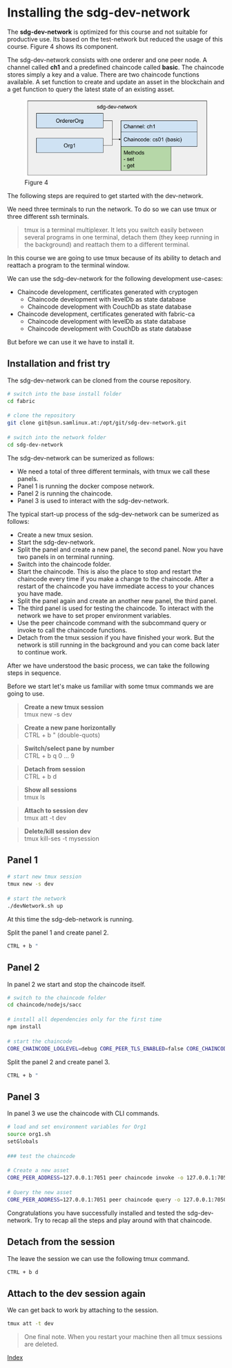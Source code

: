 # Installing the sdg-dev-network
The **sdg-dev-network** is optimized for this course and not suitable for productive use. Its based on the test-network but reduced the usage of this course. Figure 4 shows its component. 

The sdg-dev-network consists with one orderer and one peer node. A channel called **ch1** and a predefined chaincode called **basic**. The chaincode stores simply a key and a value. There are two chaincode functions available. A set function to create and update an asset in the blockchain and a get function to query the latest state of an existing asset.

<figure class="image">
  <img src="img/04_sdg-dev-network.png" alt="Overview sdg-dev-network">
  <figcaption>Figure 4</figcaption>
</figure>

The following steps are required to get started with the dev-network.

We need three terminals to run the network. To do so we can use tmux or three different ssh terminals.

>tmux is a terminal multiplexer. It lets you switch easily between several programs in one terminal, detach them (they keep running in the background) and reattach them to a different terminal.

In this course we are going to use tmux because of its ability to detach and reattach a program to the terminal window.

We can use the sdg-dev-network for the following development use-cases:

- Chaincode development, certificates generated with cryptogen
  - Chaincode development with levelDb as state database
  - Chaincode development with CouchDb as state database
- Chaincode development, certificates generated with fabric-ca
  - Chaincode development with levelDb as state database
  - Chaincode development with CouchDb as state database

But before we can use it we have to install it.

## Installation and frist try

The sdg-dev-network can be cloned from the course repository.

```bash
# switch into the base install folder
cd fabric

# clone the repository
git clone git@sun.samlinux.at:/opt/git/sdg-dev-network.git

# switch into the network folder
cd sdg-dev-network
```

The sdg-dev-network can be sumerized as follows:

- We need a total of three different terminals, with tmux we call these panels.
- Panel 1 is running the docker compose network.
- Panel 2 is running the chaincode.
- Panel 3 is used to interact with the sdg-dev-network.

The typical start-up process of the sdg-dev-network can be sumerized as follows:

- Create a new tmux sesion.
- Start the sdg-dev-network.
- Split the panel and create a new panel, the second panel. Now you have two panels in on terminal running.
- Switch into the chaincode folder.
- Start the chaincode. This is also the place to stop and restart the chaincode every time if you make a change to the chaincode. After a restart of the chaincode you have immediate access to your chances you have made.
- Split the panel again and create an another new panel, the third panel.
- The third panel is used for testing the chaincode. To interact with the network we have to set proper environment variables.
- Use the peer chaincode command with the subcommand query or invoke to call the chaincode functions.
- Detach from the tmux session if you have finished your work. But the network is still running in the background and you can come back later to continue work.

After we have understood the basic process, we can take the following steps in sequence.

Before we start let's make us familiar with some tmux commands we are going to use. 

>**Create a new tmux session**<br> 
tmux new -s dev

>**Create a new pane horizontally**<br> 
CTRL + b " (double-quots)

>**Switch/select pane by number**<br> 
CTRL + b q  0 ... 9

>**Detach from session**<br> 
CTRL + b d 

>**Show all sessions**<br> 
tmux ls

>**Attach to session dev**<br> 
tmux att -t dev

>**Delete/kill session dev**<br> 
tmux kill-ses -t mysession

## Panel 1

```bash
# start new tmux session
tmux new -s dev

# start the network
./devNetwork.sh up
```
At this time the sdg-deb-network is running.

Split the panel 1 and create panel 2.
```bash
CTRL + b " 
```

## Panel 2
In panel 2 we start and stop the chaincode itself.

```bash
# switch to the chaincode folder
cd chaincode/nodejs/sacc

# install all dependencies only for the first time
npm install 

# start the chaincode
CORE_CHAINCODE_LOGLEVEL=debug CORE_PEER_TLS_ENABLED=false CORE_CHAINCODE_ID_NAME=mycc:1.0 ./node_modules/.bin/fabric-chaincode-node start --peer.address 127.0.0.1:7052
```

Split the panel 2 and create panel 3.
```bash
CTRL + b " 
```

## Panel 3
In panel 3 we use the chaincode with CLI commands.

```bash
# load and set environment variables for Org1
source org1.sh
setGlobals

### test the chaincode

# Create a new asset
CORE_PEER_ADDRESS=127.0.0.1:7051 peer chaincode invoke -o 127.0.0.1:7050 -C ch1 -n mycc -c '{"Args":["set","k1","Hello World!"]}'

# Query the new asset
CORE_PEER_ADDRESS=127.0.0.1:7051 peer chaincode query -o 127.0.0.1:7050 -C ch1 -n mycc -c '{"Args":["get","k1"]}' | jq .
```

Congratulations you have successfully installed and tested the sdg-dev-network. Try to recap all the steps and play around with that chaincode.


## Detach from the session
The leave the session we can use the following tmux command.

```bash
CTRL + b d
```

## Attach to the dev session again
We can get back to work by attaching to the session.

```bash
tmux att -t dev
```

>One final note. When you restart your machine then all tmux sessions are deleted.


[Index](./index.md)